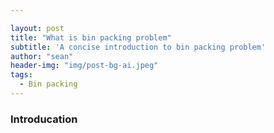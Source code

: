 ```yaml
---

layout: post
title: "What is bin packing problem"
subtitle: 'A concise introduction to bin packing problem'
author: "sean"
header-img: "img/post-bg-ai.jpeg"
tags:
  - Bin packing
---
```


### Introducation



